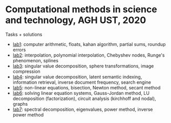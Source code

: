 # Computational methods in science and technology, AGH UST, 2020
Tasks + solutions

* [lab1](./lab1): computer arithmetic, floats, kahan algorithm, partial sums, roundup errors
* [lab2](./lab2): interpolation, polynomial interpolation, Chebyshev nodes, Runge's phenomenon, splines
* [lab3](./lab3): singular value decomposition, sphere transformations, image compression
* [lab4](./lab4): singular value decomposition, latent semantic indexing, information retrieval, inverse document frequency, search engine
* [lab5](./lab5): non-linear equations, bisection, Newton method, secant method
* [lab6](./lab6): solving linear equation systems, Gauss-Jordan method, LU decomposition (factorization), circuit analysis (kirchhoff and nodal), graphs
* [lab7](./lab7): spectral decomposition, eigenvalues, power method, inverse power method 
